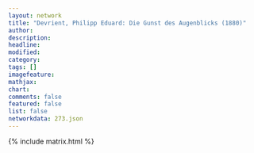 ```yaml
---
layout: network
title: "Devrient, Philipp Eduard: Die Gunst des Augenblicks (1880)"
author:
description:
headline:
modified:
category:
tags: []
imagefeature: 
mathjax: 
chart: 
comments: false
featured: false
list: false
networkdata: 273.json
---
```

{% include matrix.html %}
